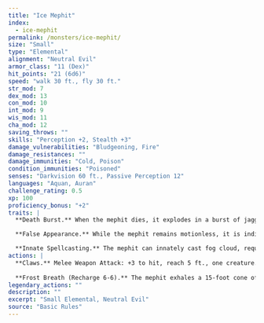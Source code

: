 ```yaml
---
title: "Ice Mephit"
index:
  - ice-mephit
permalink: /monsters/ice-mephit/
size: "Small"
type: "Elemental"
alignment: "Neutral Evil"
armor_class: "11 (Dex)"
hit_points: "21 (6d6)"
speed: "walk 30 ft., fly 30 ft."
str_mod: 7
dex_mod: 13
con_mod: 10
int_mod: 9
wis_mod: 11
cha_mod: 12
saving_throws: ""
skills: "Perception +2, Stealth +3"
damage_vulnerabilities: "Bludgeoning, Fire"
damage_resistances: ""
damage_immunities: "Cold, Poison"
condition_immunities: "Poisoned"
senses: "Darkvision 60 ft., Passive Perception 12"
languages: "Aquan, Auran"
challenge_rating: 0.5
xp: 100
proficiency_bonus: "+2"
traits: |
  **Death Burst.** When the mephit dies, it explodes in a burst of jagged ice. Each creature within 5 ft. of it must make a DC 10 Dexterity saving throw, taking 4 (1d8) slashing damage on a failed save, or half as much damage on a successful one.

  **False Appearance.** While the mephit remains motionless, it is indistinguishable from an ordinary shard of ice.

  **Innate Spellcasting.** The mephit can innately cast fog cloud, requiring no material components. Its innate spellcasting ability is Charisma.
actions: |
  **Claws.** Melee Weapon Attack: +3 to hit, reach 5 ft., one creature. Hit: 3 (1d4 + 1) slashing damage plus 2 (1d4) cold damage.
  
  **Frost Breath (Recharge 6-6).** The mephit exhales a 15-foot cone of cold air. Each creature in that area must succeed on a DC 10 Dexterity saving throw, taking 5 (2d4) cold damage on a failed save, or half as much damage on a successful one.  
legendary_actions: ""
description: ""
excerpt: "Small Elemental, Neutral Evil"
source: "Basic Rules"
---
```

